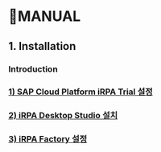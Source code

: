 # **🌱MANUAL**

## **1. Installation**

### **Introduction**

### [1) SAP Cloud Platform iRPA Trial 설정 ](./00_iRPA_Trial.md)

### [2) iRPA Desktop Studio 설치](./01_iRPA_DesktopStudio_Setting.md)

### [3) iRPA Factory 설정](/02_iRPA_Factory_Setting.md)
